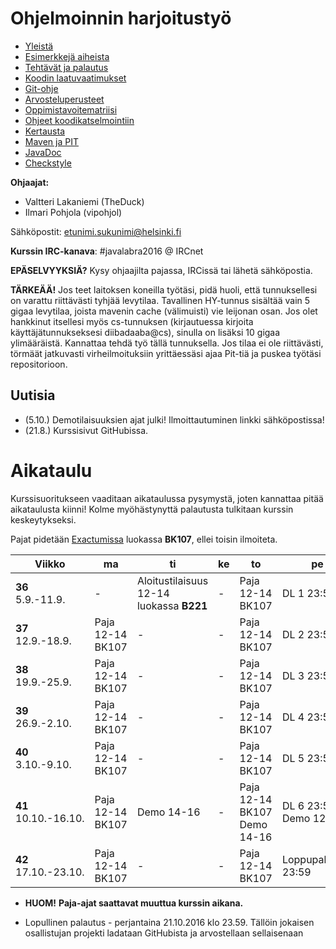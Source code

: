 # Ohjelmoinnin harjoitustyö
* [Yleistä](ohjeet/Yleista.md)
* [Esimerkkejä aiheista](ohjeet/Esimerkkeja-aiheista.md)
* [Tehtävät ja palautus](ohjeet/Tehtavat-ja-palautus.md)
* [Koodin laatuvaatimukset](ohjeet/Koodin-laatuvaatimukset.md)
* [Git-ohje](ohjeet/Git-ohje.md)
* [Arvosteluperusteet](ohjeet/Arvosteluperusteet.md)
* [Oppimistavoitematriisi](http://www.cs.helsinki.fi/courses/58160/matriisi)
* [Ohjeet koodikatselmointiin](ohjeet/Koodikatselmointi.md)
* [Kertausta](ohjeet/Kertausta.md)
* [Maven ja PIT](ohjeet/Maven-ja-PIT.md)
* [JavaDoc](ohjeet/JavaDoc.md)
* [Checkstyle](ohjeet/Checkstyle.md)

**Ohjaajat:**
* Valtteri Lakaniemi (TheDuck)
* Ilmari Pohjola (vipohjol)

Sähköpostit: etunimi.sukunimi@helsinki.fi

**Kurssin IRC-kanava**:
\#javalabra2016 @ IRCnet

**EPÄSELVYYKSIÄ?** Kysy ohjaajilta pajassa, IRCissä tai lähetä sähköpostia.

**TÄRKEÄÄ!** Jos teet laitoksen koneilla työtäsi, pidä huoli, että tunnuksellesi on varattu riittävästi tyhjää levytilaa. Tavallinen HY-tunnus sisältää vain 5 gigaa levytilaa, joista mavenin cache (välimuisti) vie leijonan osan. Jos olet hankkinut itsellesi myös cs-tunnuksen (kirjautuessa kirjoita käyttäjätunnukseksesi diibadaaba@cs), sinulla on lisäksi 10 gigaa ylimääräistä. Kannattaa tehdä työ tällä tunnuksella. Jos tilaa ei ole riittävästi, törmäät jatkuvasti virheilmoituksiin yrittäessäsi ajaa Pit-tiä ja puskea työtäsi repositorioon. 

## Uutisia

* (5.10.) Demotilaisuuksien ajat julki! Ilmoittautuminen linkki sähköpostissa!
* (21.8.) Kurssisivut GitHubissa. 

# Aikataulu

Kurssisuoritukseen vaaditaan aikataulussa pysymystä, joten kannattaa pitää aikataulusta kiinni! Kolme myöhästynyttä palautusta tulkitaan kurssin keskeytykseksi.

Pajat pidetään [Exactumissa](http://www.helsinki.fi/teknos/opetustilat/kumpula/gh2b/default.htm) luokassa **BK107**, ellei toisin ilmoiteta.

| Viikko | ma | ti | ke | to | pe | la | su |
| --- | --- | --- | --- | --- | --- | --- | --- |
| **36** <br> 5.9.-11.9. | - | Aloitustilaisuus 12-14 luokassa **B221** | - | Paja <br> 12-14 BK107 | DL 1 23:59 | - | - |
| **37** <br> 12.9.-18.9. | Paja <br> 12-14 BK107 | - | - | Paja <br> 12-14 BK107 | DL 2 23:59 | - | - |
| **38** <br> 19.9.-25.9.  | Paja <br> 12-14 BK107 | - | - | Paja <br> 12-14 BK107 | DL 3 23:59 | - | Katselmointi 1 DL 23:59 |
| **39** <br> 26.9.-2.10.  | Paja <br> 12-14 BK107 | - | - | Paja <br> 12-14 BK107 | DL 4 23:59 | - | - |
| **40** <br> 3.10.-9.10. | Paja <br> 12-14 BK107 | - | - | Paja <br> 12-14 BK107 | DL 5 23:59 | - | Katselmointi 2 DL 23:59 |
| **41** <br> 10.10.-16.10. | Paja <br> 12-14 BK107 | Demo 14-16 | - | Paja <br> 12-14 BK107 <br> Demo 14-16 | DL 6 23:59 <br> Demo 12-14 | - | - |
| **42** <br> 17.10.-23.10. | Paja <br> 12-14 BK107 | - | - | Paja <br> 12-14 BK107 | Loppupalautus 23:59 | - | - |

* **HUOM!** **Paja-ajat saattavat muuttua kurssin aikana.**

* Lopullinen palautus - perjantaina 21.10.2016 klo 23.59. Tällöin jokaisen osallistujan projekti ladataan GitHubista ja arvostellaan sellaisenaan
